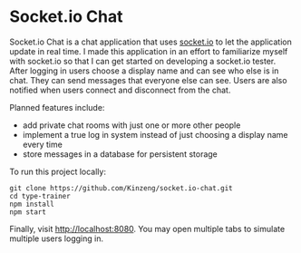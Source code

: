 # Socket.io Chat

Socket.io Chat is a chat application that uses [socket.io](http://socket.io) to let the application update in real time. I made this application in an effort to familiarize myself with socket.io so that I can get started on developing a socket.io tester. After logging in users choose a display name and can see who else is in chat. They can send messages that everyone else can see. Users are also notified when users connect and disconnect from the chat.

Planned features include:

  * add private chat rooms with just one or more other people
  * implement a true log in system instead of just choosing a display name every time
  * store messages in a database for persistent storage

To run this project locally:

```
git clone https://github.com/Kinzeng/socket.io-chat.git
cd type-trainer
npm install
npm start
```

Finally, visit [http://localhost:8080](http://localhost:8080). You may open multiple tabs to simulate multiple users logging in.
